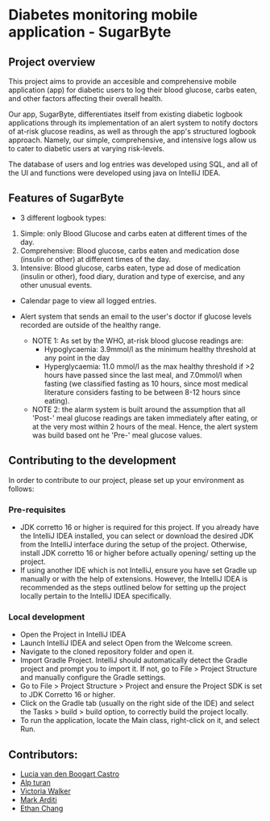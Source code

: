 # Diabetes monitoring mobile application - SugarByte 
## Project overview
This project aims to provide an accesible and comprehensive mobile application (app) for diabetic users to log their blood glucose, carbs eaten, and other factors affecting their overall health. 

Our app, SugarByte, differentiates itself from existing diabetic logbook applications through its implementation of an alert system to notify doctors of at-risk glucose readins, as well as through the app's structured logbook approach. Namely, our simple, comprehensive, and intensive logs allow us to cater to diabetic users at varying risk-levels. 

The database of users and log entries was developed using SQL, and all of the UI and functions were developed using java on IntelliJ IDEA.

## Features of SugarByte
- 3 different logbook types: 
1. Simple: only Blood Glucose and carbs eaten at different times of the day.
2. Comprehensive: Blood glucose, carbs eaten and medication dose (insulin or other) at different times of the day.
3. Intensive: Blood glucose, carbs eaten, type ad dose of medication (insulin or other), food diary, duration and type of exercise, and any other unusual events.
   
- Calendar page to view all logged entries.
  
- Alert system that sends an email to the user's doctor if glucose levels recorded are outside of the healthy range.
    - NOTE 1: As set by the WHO, at-risk blood glucose readings are:
       - Hypoglycaemia: 3.9mmol/l as the minimum healthy threshold at any point in the day
       - Hyperglycaemia: 11.0 mmol/l as the max healthy threshold if >2 hours have passed since the last meal, and 7.0mmol/l when fasting (we classified fasting as 10 hours, since most medical literature considers fasting to be between 8-12 hours since eating).
   - NOTE 2: the alarm system is built around the assumption that all 'Post-' meal glucose readings are taken immediately after eating, or at the very most within 2 hours of the meal. Hence, the alert system was build based ont he 'Pre-' meal glucose values. 

## Contributing to the development
In order to contribute to our project, please set up your environment as follows:

### Pre-requisites
   - JDK corretto 16 or higher is required for this project. If you already have the IntelliJ IDEA installed, you can select or download the desired JDK from the IntelliJ interface during the setup of the project. Otherwise, install JDK corretto 16 or higher before actually opening/ setting up the project. 
   - If using another IDE which is not IntelliJ, ensure you have set Gradle up manually or with the help of extensions. However, the IntelliJ IDEA is recommended as the steps outlined below for setting up the project locally pertain to the IntelliJ IDEA specifically. 

### Local development
- Open the Project in IntelliJ IDEA
- Launch IntelliJ IDEA and select Open from the Welcome screen.
- Navigate to the cloned repository folder and open it.
- Import Gradle Project. IntelliJ should automatically detect the Gradle project and prompt you to import it. If not, go to File > Project Structure and manually configure the Gradle settings.
- Go to File > Project Structure > Project and ensure the Project SDK is set to JDK Corretto 16 or higher.
- Click on the Gradle tab (usually on the right side of the IDE) and select the Tasks > build > build option, to correctly build the project locally. 
- To run the application, locate the Main class, right-click on it, and select Run.

## Contributors:
- [Lucia van den Boogart Castro](https://github.com/luciavdbc)
- [Alp turan](https://github.com/alp-turan)
- [Victoria Walker](https://github.com/viickywalker) 
- [Mark Arditi](https://github.com/mark-arditi)
- [Ethan Chang](https://github.com/johnyeocx)



  




